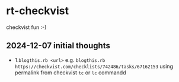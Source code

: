 # rt-checkvist
checkvist fun :-)
## 2024-12-07 initial thoughts
* 1\.`blogthis.rb <url>` e.g. `blogthis.rb https://checkvist.com/checklists/742486/tasks/67162153` using permalink from checkvist `tc` or `lc` commandd
